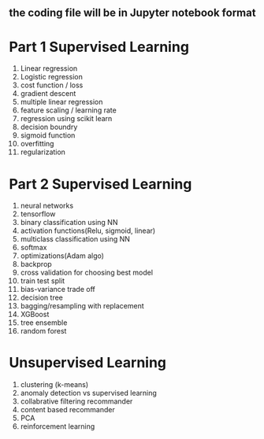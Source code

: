 ## the coding file will be in Jupyter notebook format

# Part 1 Supervised Learning
1. Linear regression
2. Logistic regression
3. cost function / loss
4. gradient descent
5. multiple linear regression
6. feature scaling / learning rate
7. regression using scikit learn
8. decision boundry
9. sigmoid function
10. overfitting
11. regularization

# Part 2 Supervised Learning
1. neural networks
2. tensorflow
3. binary classification using NN
4. activation functions(Relu, sigmoid, linear)
5. multiclass classification using NN
6. softmax
7. optimizations(Adam algo)
8. backprop
9. cross validation for choosing best model
10. train test split
11. bias-variance trade off
12. decision tree
13. bagging/resampling with replacement
14. XGBoost
15. tree ensemble
16. random forest

# Unsupervised Learning
1. clustering (k-means)
2. anomaly detection vs supervised learning
3. collabrative filtering recommander
4. content based recommander
5. PCA
6. reinforcement learning
